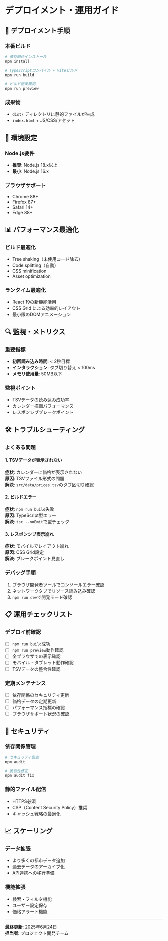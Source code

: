 # デプロイメント・運用ガイド

## 🚀 デプロイメント手順

### 本番ビルド
```bash
# 依存関係インストール
npm install

# TypeScriptコンパイル + Viteビルド
npm run build

# ビルド結果確認
npm run preview
```

### 成果物
- `dist/` ディレクトリに静的ファイルが生成
- `index.html` + JS/CSS/アセット

## 🔧 環境設定

### Node.js要件
- **推奨**: Node.js 18.x以上
- **最小**: Node.js 16.x

### ブラウザサポート
- Chrome 88+
- Firefox 87+
- Safari 14+
- Edge 88+

## 📊 パフォーマンス最適化

### ビルド最適化
- Tree shaking（未使用コード除去）
- Code splitting（自動）
- CSS minification
- Asset optimization

### ランタイム最適化
- React 19の新機能活用
- CSS Grid による効率的レイアウト
- 最小限のDOMアニメーション

## 🔍 監視・メトリクス

### 重要指標
- **初回読み込み時間**: < 2秒目標
- **インタラクション**: タブ切り替え < 100ms
- **メモリ使用量**: 50MB以下

### 監視ポイント
- TSVデータの読み込み成功率
- カレンダー描画パフォーマンス
- レスポンシブブレークポイント

## 🛠 トラブルシューティング

### よくある問題

#### 1. TSVデータが表示されない
**症状**: カレンダーに価格が表示されない  
**原因**: TSVファイル形式の問題  
**解決**: `src/data/prices.tsv`のタブ区切り確認

#### 2. ビルドエラー
**症状**: `npm run build`失敗  
**原因**: TypeScript型エラー  
**解決**: `tsc --noEmit`で型チェック

#### 3. レスポンシブ表示崩れ
**症状**: モバイルでレイアウト崩れ  
**原因**: CSS Grid設定  
**解決**: ブレークポイント見直し

### デバッグ手順
1. ブラウザ開発者ツールでコンソールエラー確認
2. ネットワークタブでリソース読み込み確認
3. `npm run dev`で開発モード確認

## 📋 運用チェックリスト

### デプロイ前確認
- [ ] `npm run build`成功
- [ ] `npm run preview`動作確認
- [ ] 全ブラウザでの表示確認
- [ ] モバイル・タブレット動作確認
- [ ] TSVデータの整合性確認

### 定期メンテナンス
- [ ] 依存関係のセキュリティ更新
- [ ] 価格データの定期更新
- [ ] パフォーマンス指標の確認
- [ ] ブラウザサポート状況の確認

## 🔐 セキュリティ

### 依存関係管理
```bash
# セキュリティ監査
npm audit

# 脆弱性修正
npm audit fix
```

### 静的ファイル配信
- HTTPS必須
- CSP（Content Security Policy）推奨
- キャッシュ戦略の最適化

## 📈 スケーリング

### データ拡張
- より多くの都市データ追加
- 過去データのアーカイブ化
- API連携への移行準備

### 機能拡張
- 検索・フィルタ機能
- ユーザー設定保存
- 価格アラート機能

---

**最終更新**: 2025年6月24日  
**担当者**: プロジェクト開発チーム